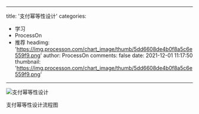 
---
title: '支付幂等性设计'
categories: 
 - 学习
 - ProcessOn
 - 推荐
headimg: 'https://img.processon.com/chart_image/thumb/5dd6608de4b0f8a5c6e559f9.png'
author: ProcessOn
comments: false
date: 2021-12-01 11:17:50
thumbnail: 'https://img.processon.com/chart_image/thumb/5dd6608de4b0f8a5c6e559f9.png'
---

<div>   
<img class="thumb" alt="支付幂等性设计" src="https://img.processon.com/chart_image/thumb/5dd6608de4b0f8a5c6e559f9.png" referrerpolicy="no-referrer">
<p>支付幂等性设计流程图</p>  
</div>
            